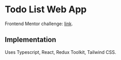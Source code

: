 # Todo List Web App

Frontend Mentor challenge: [link](https://www.frontendmentor.io/challenges/todo-app-Su1_KokOW).

## Implementation
Uses Typescript, React, Redux Toolkit, Tailwind CSS.